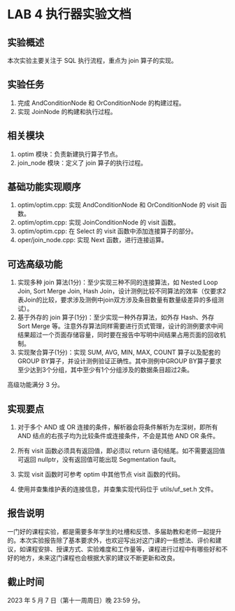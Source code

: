 # LAB 4 执行器实验文档

## 实验概述

本次实验主要关注于 SQL 执行流程，重点为 join 算子的实现。

## 实验任务

1. 完成 AndConditionNode 和 OrConditionNode 的构建过程。
2. 实现 JoinNode 的构建和执行过程。

## 相关模块

1. optim 模块：负责新建执行算子节点。
2. join_node 模块：定义了 join 算子的执行过程。

## 基础功能实现顺序

1. optim/optim.cpp: 实现 AndConditionNode 和 OrConditionNode 的 visit 函数。
2. optim/optim.cpp: 实现 JoinConditionNode 的 visit 函数。
3. optim/optim.cpp: 在 Select 的 visit 函数中添加连接算子的部分。
4. oper/join_node.cpp: 实现 Next 函数，进行连接运算。

## 可选高级功能

1. 实现多种 join 算法(1分)：至少实现三种不同的连接算法，如 Nested Loop Join, Sort Merge Join, Hash Join，设计测例比较不同算法的效率（仅要求2表Join的比较，要求涉及测例中join双方涉及条目数量有数量级差异的多组测试）。
2. 基于外存的 join 算子(1分)：至少实现一种外存算法，如外存 Hash、外存 Sort Merge 等。注意外存算法同样需要进行页式管理，设计的测例要求中间结果超过一个页面存储容量，同时要在报告中写明中间结果占用页面的回收机制。
3. 实现聚合算子(1分)：实现 SUM, AVG, MIN, MAX, COUNT 算子以及配套的GROUP BY算子，并设计测例验证正确性。其中测例中GROUP BY算子要求至少达到3个分组，其中至少有1个分组涉及的数据条目超过2条。

高级功能满分 3 分。

## 实现要点

1. 对于多个 AND 或 OR 连接的条件，解析器会将条件解析为左深树，即所有 AND 结点的右孩子均为比较条件或连接条件，不会是其他 AND OR 条件。

2. 所有 visit 函数必须具有返回值，即必须以 return 语句结尾。如不需要返回值可返回 nullptr，没有返回值可能出现 Segmentation fault。

3. 实现 visit 函数时可参考 optim 中其他节点 visit 函数的代码。

4. 使用并查集维护表的连接信息，并查集实现代码位于 utils/uf_set.h 文件。

## 报告说明

一门好的课程实验，都是需要多年学生的吐槽和反馈、多届助教和老师一起提升的。本次实验报告除了基本要求外，也欢迎写出对这门课的一些想法、评价和建议，如课程安排、授课方式、实验难度和工作量等，课程进行过程中有哪些好和不好的地方，未来这门课程也会根据大家的建议不断更新和改良。

## 截止时间

2023 年 5 月 7 日（第十一周周日）晚 23:59 分。
